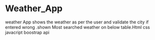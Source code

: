 # Weather_App
weather App shows the weather as per the user and validate the city if entered wrong .shown Most searched weather on below table.Html css javacript boostrap api
